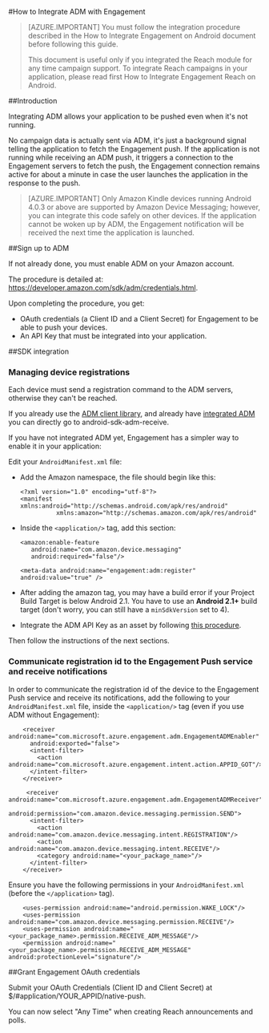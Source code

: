<properties 
	pageTitle="Azure Mobile Engagement Android SDK Integration" 
	description="Latest updates and procedures for Android SDK for Azure Mobile Engagement"
	services="mobile-engagement" 
	documentationCenter="mobile" 
	authors="kpiteira" 
	manager="dwrede" 
	editor="" />

<tags 
	ms.service="mobile-engagement" 
	ms.workload="mobile" 
	ms.tgt_pltfrm="mobile-android" 
	ms.devlang="Java" 
	ms.topic="article" 
	ms.date="02/12/2015" 
	ms.author="kapiteir" />


#How to Integrate ADM with Engagement

> [AZURE.IMPORTANT] You must follow the integration procedure described in the How to Integrate Engagement on Android document before following this guide.
>
> This document is useful only if you integrated the Reach module for any time campaign support. To integrate Reach campaigns in your application, please read first How to Integrate Engagement Reach on Android.

##Introduction

Integrating ADM allows your application to be pushed even when it's not running.

No campaign data is actually sent via ADM, it's just a background signal telling the application to fetch the Engagement push. If the application is not running while receiving an ADM push, it triggers a connection to the Engagement servers to fetch the push, the Engagement connection remains active for about a minute in case the user launches the application in the response to the push.

> [AZURE.IMPORTANT] Only Amazon Kindle devices running Android 4.0.3 or above are supported by Amazon Device Messaging; however, you can integrate this code safely on other devices. If the application cannot be woken up by ADM, the Engagement notification will be received the next time the application is launched.

##Sign up to ADM

If not already done, you must enable ADM on your Amazon account.

The procedure is detailed at: [<https://developer.amazon.com/sdk/adm/credentials.html>].

Upon completing the procedure, you get:

-   OAuth credentials (a Client ID and a Client Secret) for Engagement to be able to push your devices.
-   An API Key that must be integrated into your application.

##SDK integration

### Managing device registrations

Each device must send a registration command to the ADM servers, otherwise they can't be reached.

If you already use the [ADM client library], and already have [integrated ADM] you can directly go to android-sdk-adm-receive.

If you have not integrated ADM yet, Engagement has a simpler way to enable it in your application:

Edit your `AndroidManifest.xml` file:

-   Add the Amazon namespace, the file should begin like this:

		<?xml version="1.0" encoding="utf-8"?>
		<manifest xmlns:android="http://schemas.android.com/apk/res/android"
		          xmlns:amazon="http://schemas.amazon.com/apk/res/android"

-   Inside the `<application/>` tag, add this section:

		<amazon:enable-feature
		   android:name="com.amazon.device.messaging"
		   android:required="false"/>
		
		<meta-data android:name="engagement:adm:register" android:value="true" />

-   After adding the amazon tag, you may have a build error if your Project Build Target is below Android 2.1. You have to use an **Android 2.1+** build target (don't worry, you can still have a `minSdkVersion` set to 4).
-   Integrate the ADM API Key as an asset by following [this procedure].

Then follow the instructions of the next sections.

### Communicate registration id to the Engagement Push service and receive notifications

In order to communicate the registration id of the device to the Engagement Push service and receive its notifications, add the following to your `AndroidManifest.xml` file, inside the `<application/>` tag (even if you use ADM without Engagement):

		<receiver android:name="com.microsoft.azure.engagement.adm.EngagementADMEnabler"
		  android:exported="false">
		  <intent-filter>
		    <action android:name="com.microsoft.azure.engagement.intent.action.APPID_GOT"/>
		  </intent-filter>
		</receiver>
		
		 <receiver android:name="com.microsoft.azure.engagement.adm.EngagementADMReceiver"
		   android:permission="com.amazon.device.messaging.permission.SEND">
		  <intent-filter>
		    <action android:name="com.amazon.device.messaging.intent.REGISTRATION"/>
		    <action android:name="com.amazon.device.messaging.intent.RECEIVE"/>
		    <category android:name="<your_package_name>"/>
		  </intent-filter>
		</receiver>   

Ensure you have the following permissions in your `AndroidManifest.xml` (before the `</application>` tag).

		<uses-permission android:name="android.permission.WAKE_LOCK"/>
		<uses-permission android:name="com.amazon.device.messaging.permission.RECEIVE"/>
		<uses-permission android:name="<your_package_name>.permission.RECEIVE_ADM_MESSAGE"/>
		<permission android:name="<your_package_name>.permission.RECEIVE_ADM_MESSAGE" android:protectionLevel="signature"/>

##Grant Engagement OAuth credentials

Submit your OAuth Credentials (Client ID and Client Secret) at $/\#application/YOUR\_APPID/native-push.

You can now select "Any Time" when creating Reach announcements and polls.


[<https://developer.amazon.com/sdk/adm/credentials.html>]:https://developer.amazon.com/sdk/adm/credentials.html
[ADM client library]:https://developer.amazon.com/sdk/adm/setup.html
[integrated ADM]:https://developer.amazon.com/sdk/adm/integrating-app.html
[this procedure]:https://developer.amazon.com/sdk/adm/integrating-app.html#Asset
